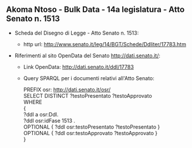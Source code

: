 ## Akoma Ntoso - Bulk Data - 14a legislatura - Atto Senato n. 1513 ##

* Scheda del Disegno di Legge - Atto Senato n. 1513:
	* http url: http://www.senato.it/leg/14/BGT/Schede/Ddliter/17783.htm

* Riferimenti al sito OpenData del Senato http://dati.senato.it/:
	* Link OpenData: http://dati.senato.it/ddl/17783
	* Query SPARQL per i documenti relativi all'Atto Senato:

        PREFIX osr: <http://dati.senato.it/osr/>  
		SELECT DISTINCT ?testoPresentato ?testoApprovato  
		WHERE  
		{  
		    ?ddl a osr:Ddl.  
		    ?ddl osr:idFase 1513 .  
		    OPTIONAL { ?ddl osr:testoPresentato ?testoPresentato }  
		    OPTIONAL { ?ddl osr:testoApprovato ?testoApprovato }  
		}
		